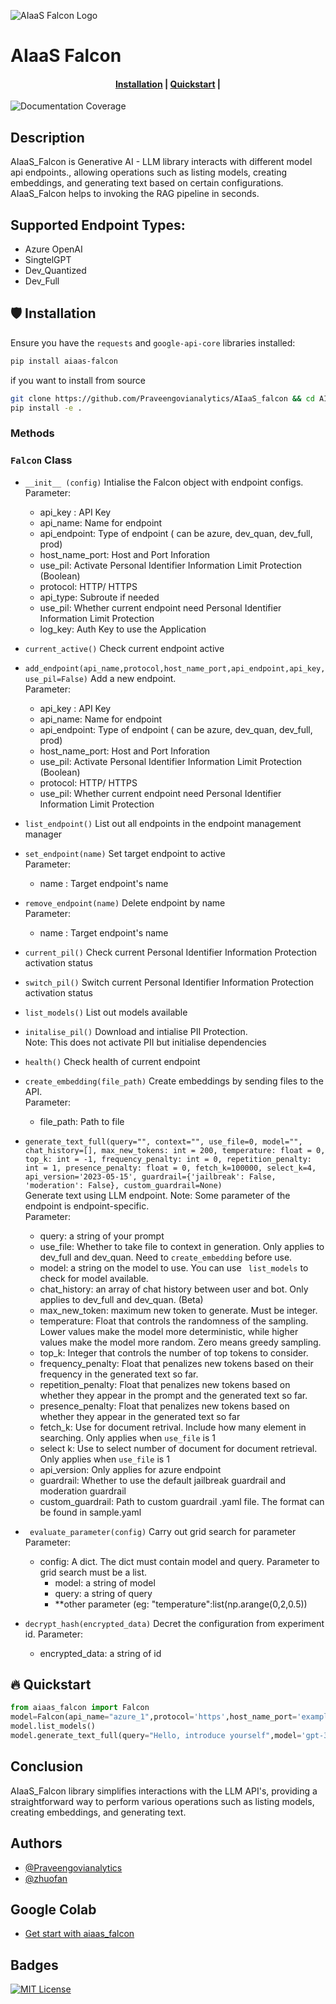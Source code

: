 ![AIaaS Falcon Logo](img/AIAAS_FALCON.jpg)

# AIaaS Falcon


<h4 align="center">
    <p>
        <a href="#shield-installation">Installation</a> |
        <a href="#fire-quickstart">Quickstart</a> |
    <p>
</h4>


![Documentation Coverage](interrogate_badge.svg)

## Description

AIaaS_Falcon is Generative AI - LLM library interacts with different model api endpoints., allowing operations such as listing models, creating embeddings, and generating text based on certain configurations. AIaaS_Falcon helps to invoking the RAG pipeline in seconds. 

## Supported Endpoint Types:
- Azure OpenAI
- SingtelGPT
- Dev_Quantized
- Dev_Full

## :shield: Installation

Ensure you have the `requests` and `google-api-core` libraries installed:

```bash
pip install aiaas-falcon
```


if you want to install from source

```bash
git clone https://github.com/Praveengovianalytics/AIaaS_falcon && cd AIaaS_falcon
pip install -e .
```

### Methods
### `Falcon`  Class
- `__init__ (config)`
Intialise the Falcon object with endpoint configs. \
Parameter: 
    - api_key : API Key
    - api_name: Name for endpoint
    - api_endpoint: Type of endpoint ( can be azure, dev_quan, dev_full, prod)
    - host_name_port: Host and Port Inforation
    - use_pil: Activate Personal Identifier Information Limit Protection (Boolean)
    - protocol: HTTP/ HTTPS
    - api_type: Subroute if needed
    - use_pil: Whether current endpoint need Personal Identifier Information Limit Protection
    - log_key: Auth Key to use the Application
- `current_active()`
Check current endpoint active
- `add_endpoint(api_name,protocol,host_name_port,api_endpoint,api_key,use_pil=False)`
Add a new endpoint. \
Parameter:
    - api_key : API Key
    - api_name: Name for endpoint
    - api_endpoint: Type of endpoint ( can be azure, dev_quan, dev_full, prod)
    - host_name_port: Host and Port Inforation
    - use_pil: Activate Personal Identifier Information Limit Protection (Boolean)
    - protocol: HTTP/ HTTPS
    - use_pil: Whether current endpoint need Personal Identifier Information Limit Protection
- `list_endpoint()`
List out all endpoints in the endpoint management manager
- `set_endpoint(name)`
Set target endpoint to active \
Parameter:
    - name : Target endpoint's name
 
- `remove_endpoint(name)`
Delete endpoint by name \
Parameter:
    - name : Target endpoint's name

- `current_pil()`
Check current Personal Identifier Information Protection activation status

- `switch_pil()`
Switch current Personal Identifier Information Protection activation status
- `list_models()`
List out models available
- `initalise_pil()`
Download and intialise PII Protection. \
Note: This does not activate PII but initialise dependencies

- `health()`
Check health of current endpoint

- `create_embedding(file_path)`
Create embeddings by sending files to the API. \
Parameter:
    - file_path: Path to file 

- `generate_text_full(query="",
            context="",
            use_file=0,
            model="",
            chat_history=[],
            max_new_tokens: int = 200,
            temperature: float = 0,
            top_k: int = -1,
            frequency_penalty: int = 0,
            repetition_penalty: int = 1,
            presence_penalty: float = 0,
            fetch_k=100000,
            select_k=4,
            api_version='2023-05-15',
            guardrail={'jailbreak': False, 'moderation': False},
            custom_guardrail=None)` \
  Generate text using LLM endpoint. Note: Some parameter of the endpoint is endpoint-specific. \
  Parameter: 
  - query: a string of your prompt
  - use_file: Whether to take file to context in generation. Only applies to dev_full and dev_quan. Need to `create_embedding` before use.
  - model: a string on the model to use. You can use ` list_models` to check for model available.
  - chat_history: an array of chat history between user and bot. Only applies to dev_full and dev_quan. (Beta)
  - max_new_token: maximum new token to generate. Must be integer.
  - temperature: Float that controls the randomness of the sampling. Lower
        values make the model more deterministic, while higher values make
        the model more random. Zero means greedy sampling.
  - top_k: Integer that controls the number of top tokens to consider.
  - frequency_penalty: Float that penalizes new tokens based on their
        frequency in the generated text so far.
  - repetition_penalty: Float that penalizes new tokens based on whether
        they appear in the prompt and the generated text so far.
  - presence_penalty: Float that penalizes new tokens based on whether they
        appear in the generated text so far
  - fetch_k: Use for document retrival. Include how many element in searching. Only applies when `use_file` is 1
  - select k: Use to select number of document for document retrieval. Only applies when `use_file` is 1
  - api_version: Only applies for azure endpoint
  - guardrail: Whether to use the default jailbreak guardrail and moderation guardrail
  - custom_guardrail: Path to custom guardrail .yaml file. The format can be found in sample.yaml
  
- ` evaluate_parameter(config)`
Carry out grid search for parameter \
Parameter:
    - config: A dict. The dict must contain model and query. Parameter to grid search must be a list. 
        - model: a string of model
        - query: a string of query
        - **other parameter (eg: "temperature":list(np.arange(0,2,0.5))
- `decrypt_hash(encrypted_data)`
Decret the configuration from experiment id.
Parameter:
    - encrypted_data: a string of id


## :fire: Quickstart

```python
from aiaas_falcon import Falcon
model=Falcon(api_name="azure_1",protocol='https',host_name_port='example.com',api_key='API_KEY',api_endpoint='azure',log_key="KEY")
model.list_models()
model.generate_text_full(query="Hello, introduce yourself",model='gpt-35-turbo-0613-vanilla',api_version='2023-05-15')

```



## Conclusion

AIaaS_Falcon library simplifies interactions with the LLM API's, providing a straightforward way to perform various operations such as listing models, creating embeddings, and generating text.

## Authors

- [@Praveengovianalytics](https://github.com/Praveengovianalytics)
- [@zhuofan](https://github.com/zhuofan-16)

## Google Colab

- [Get start with aiaas_falcon](https://colab.research.google.com/drive/1haZ-1fD4htQuNF2zzyrUSTP90KRls1dC?usp=sharing)

## Badges

[![MIT License](https://img.shields.io/badge/License-MIT-green.svg)](https://choosealicense.com/licenses/mit/)

